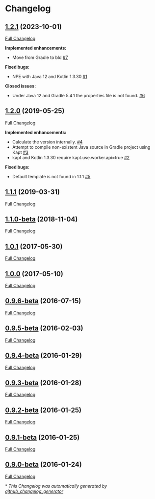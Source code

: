 # Changelog

## [1.2.1](https://github.com/ethauvin/semver/tree/1.2.1) (2023-10-01)

[Full Changelog](https://github.com/ethauvin/semver/compare/1.2.0...1.2.1)

**Implemented enhancements:**

- Move from Gradle to bld [\#7](https://github.com/ethauvin/semver/issues/7)

**Fixed bugs:**

- NPE with Java 12 and Kotlin 1.3.30 [\#1](https://github.com/ethauvin/semver/issues/1)

**Closed issues:**

- Under Java 12 and Gradle 5.4.1 the properties file is not found. [\#6](https://github.com/ethauvin/semver/issues/6)

## [1.2.0](https://github.com/ethauvin/semver/tree/1.2.0) (2019-05-25)

[Full Changelog](https://github.com/ethauvin/semver/compare/1.1.1...1.2.0)

**Implemented enhancements:**

- Calculate the version internally. [\#4](https://github.com/ethauvin/semver/issues/4)
- Attempt to compile non-existent Java source in Gradle project using Kapt [\#3](https://github.com/ethauvin/semver/issues/3)
- kapt and Kotlin 1.3.30 require kapt.use.worker.api=true [\#2](https://github.com/ethauvin/semver/issues/2)

**Fixed bugs:**

- Default template is not found in 1.1.1 [\#5](https://github.com/ethauvin/semver/issues/5)

## [1.1.1](https://github.com/ethauvin/semver/tree/1.1.1) (2019-03-31)

[Full Changelog](https://github.com/ethauvin/semver/compare/1.1.0-beta...1.1.1)

## [1.1.0-beta](https://github.com/ethauvin/semver/tree/1.1.0-beta) (2018-11-04)

[Full Changelog](https://github.com/ethauvin/semver/compare/1.0.1...1.1.0-beta)

## [1.0.1](https://github.com/ethauvin/semver/tree/1.0.1) (2017-05-30)

[Full Changelog](https://github.com/ethauvin/semver/compare/1.0.0...1.0.1)

## [1.0.0](https://github.com/ethauvin/semver/tree/1.0.0) (2017-05-10)

[Full Changelog](https://github.com/ethauvin/semver/compare/0.9.6-beta...1.0.0)

## [0.9.6-beta](https://github.com/ethauvin/semver/tree/0.9.6-beta) (2016-07-15)

[Full Changelog](https://github.com/ethauvin/semver/compare/0.9.5-beta...0.9.6-beta)

## [0.9.5-beta](https://github.com/ethauvin/semver/tree/0.9.5-beta) (2016-02-03)

[Full Changelog](https://github.com/ethauvin/semver/compare/0.9.4-beta...0.9.5-beta)

## [0.9.4-beta](https://github.com/ethauvin/semver/tree/0.9.4-beta) (2016-01-29)

[Full Changelog](https://github.com/ethauvin/semver/compare/0.9.3-beta...0.9.4-beta)

## [0.9.3-beta](https://github.com/ethauvin/semver/tree/0.9.3-beta) (2016-01-28)

[Full Changelog](https://github.com/ethauvin/semver/compare/0.9.2-beta...0.9.3-beta)

## [0.9.2-beta](https://github.com/ethauvin/semver/tree/0.9.2-beta) (2016-01-25)

[Full Changelog](https://github.com/ethauvin/semver/compare/0.9.1-beta...0.9.2-beta)

## [0.9.1-beta](https://github.com/ethauvin/semver/tree/0.9.1-beta) (2016-01-25)

[Full Changelog](https://github.com/ethauvin/semver/compare/0.9.0-beta...0.9.1-beta)

## [0.9.0-beta](https://github.com/ethauvin/semver/tree/0.9.0-beta) (2016-01-24)

[Full Changelog](https://github.com/ethauvin/semver/compare/aeee81544c6d2881ccf02458fcef1f6ba1c9c169...0.9.0-beta)



\* *This Changelog was automatically generated by [github_changelog_generator](https://github.com/github-changelog-generator/github-changelog-generator)*
